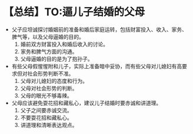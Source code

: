 # 【总结】TO:逼儿子结婚的父母

-   父子应坦诚探讨婚姻前的准备和婚后家庭运转，包括财富投入、收入、家务、脾气等，以及父母逼婚的目的。
    1.  婚前双方财富投入和婚后收入的讨论。
    2.  家务和脾气方面的沟通。
    3.  父母逼婚的目的是为了抱孙子。
-   有些父母假惺惺附和儿子，实际上准备暗中妥协，而有些父母对儿媳妇有高要求但对社会形势判断不准。
    1.  父母对儿媳妇的态度和行为。
    2.  父母对社会形势的判断。
    3.  父母的眼光不够毒辣。
-   父母应该避免耍花招和藏私心，建议儿子结婚时要赤诚和讲道理。
    1.  父子之间要赤诚交流。
    2.  不要耍花招和藏私心。
    3.  讲道理和清晰表达观点。